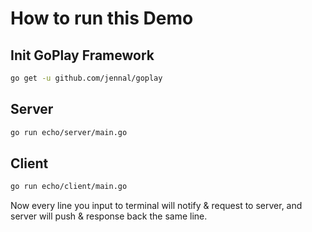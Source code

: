 # How to run this Demo

## Init GoPlay Framework

```bash
go get -u github.com/jennal/goplay
```

## Server

```bash
go run echo/server/main.go
```

## Client

```bash
go run echo/client/main.go
```

Now every line you input to terminal will notify & request to server, and server will push & response back the same line.